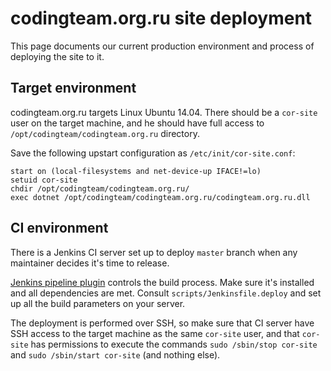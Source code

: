 codingteam.org.ru site deployment
=================================

This page documents our current production environment and process of deploying
the site to it.

Target environment
------------------

codingteam.org.ru targets Linux Ubuntu 14.04. There should be a `cor-site` user
on the target machine, and he should have full access to
`/opt/codingteam/codingteam.org.ru` directory.

Save the following upstart configuration as `/etc/init/cor-site.conf`:

```
start on (local-filesystems and net-device-up IFACE!=lo)
setuid cor-site
chdir /opt/codingteam/codingteam.org.ru/
exec dotnet /opt/codingteam/codingteam.org.ru/codingteam.org.ru.dll
```

CI environment
--------------

There is a Jenkins CI server set up to deploy `master` branch when any
maintainer decides it's time to release.

[Jenkins pipeline plugin][jenkins-pipeline-plugin] controls the build process.
Make sure it's installed and all dependencies are met. Consult
`scripts/Jenkinsfile.deploy` and set up all the build parameters on your server.

The deployment is performed over SSH, so make sure that CI server have SSH
access to the target machine as the same `cor-site` user, and that `cor-site`
has permissions to execute the commands `sudo /sbin/stop cor-site` and
`sudo /sbin/start cor-site` (and nothing else).

[dotnet]: https://dot.net/
[jenkins-pipeline-plugin]: https://wiki.jenkins-ci.org/display/JENKINS/Pipeline+Plugin
